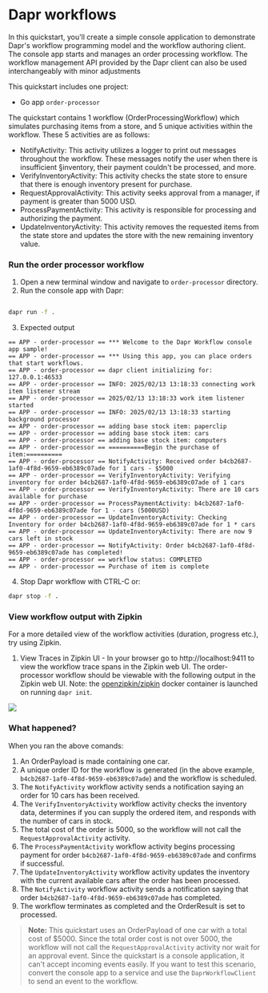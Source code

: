 # Dapr workflows

In this quickstart, you'll create a simple console application to demonstrate Dapr's workflow programming model and the workflow authoring client. The console app 
starts and manages an order processing workflow.
The workflow management API provided by the Dapr client can also be used interchangeably with minor adjustments

This quickstart includes one project:

- Go app `order-processor` 

The quickstart contains 1 workflow (OrderProcessingWorkflow) which simulates purchasing items from a store, and 5 unique activities within the workflow. These 5 
activities are as follows:

- NotifyActivity: This activity utilizes a logger to print out messages throughout the workflow. These messages notify the user when there is insufficient 
§inventory, their payment couldn't be processed, and more.
- VerifyInventoryActivity: This activity checks the state store to ensure that there is enough inventory present for purchase.
- RequestApprovalActivity: This activity seeks approval from a manager, if payment is greater than 5000 USD.
- ProcessPaymentActivity: This activity is responsible for processing and authorizing the payment.
- UpdateInventoryActivity: This activity removes the requested items from the state store and updates the store with the new remaining inventory value.

### Run the order processor workflow

1. Open a new terminal window and navigate to `order-processor` directory.
2. Run the console app with Dapr: 
<!-- STEP
name: Running this example
expected_stdout_lines:
  - "for 1 cars - $5000"
  - "There are 10 cars available for purchase"
  - "There are now 9 cars left in stock"
  - "workflow status: COMPLETED"
output_match_mode: substring
background: false
timeout_seconds: 120
sleep: 30
-->

```sh

dapr run -f .
```

3. Expected output

```
== APP - order-processor == *** Welcome to the Dapr Workflow console app sample!
== APP - order-processor == *** Using this app, you can place orders that start workflows.
== APP - order-processor == dapr client initializing for: 127.0.0.1:46533
== APP - order-processor == INFO: 2025/02/13 13:18:33 connecting work item listener stream
== APP - order-processor == 2025/02/13 13:18:33 work item listener started
== APP - order-processor == INFO: 2025/02/13 13:18:33 starting background processor
== APP - order-processor == adding base stock item: paperclip
== APP - order-processor == adding base stock item: cars
== APP - order-processor == adding base stock item: computers
== APP - order-processor == ==========Begin the purchase of item:==========
== APP - order-processor == NotifyActivity: Received order b4cb2687-1af0-4f8d-9659-eb6389c07ade for 1 cars - $5000
== APP - order-processor == VerifyInventoryActivity: Verifying inventory for order b4cb2687-1af0-4f8d-9659-eb6389c07ade of 1 cars
== APP - order-processor == VerifyInventoryActivity: There are 10 cars available for purchase
== APP - order-processor == ProcessPaymentActivity: b4cb2687-1af0-4f8d-9659-eb6389c07ade for 1 - cars (5000USD)
== APP - order-processor == UpdateInventoryActivity: Checking Inventory for order b4cb2687-1af0-4f8d-9659-eb6389c07ade for 1 * cars
== APP - order-processor == UpdateInventoryActivity: There are now 9 cars left in stock
== APP - order-processor == NotifyActivity: Order b4cb2687-1af0-4f8d-9659-eb6389c07ade has completed!
== APP - order-processor == workflow status: COMPLETED
== APP - order-processor == Purchase of item is complete
```

4. Stop Dapr workflow with CTRL-C or:
<!-- END_STEP -->

<!-- STEP
name: Stop multi-app run 
sleep: 5
-->

```sh
dapr stop -f .
```

<!-- END_STEP -->



### View workflow output with Zipkin

For a more detailed view of the workflow activities (duration, progress etc.), try using Zipkin.

1. View Traces in Zipkin UI - In your browser go to http://localhost:9411 to view the workflow trace spans in the Zipkin web UI. The order-processor workflow 
should be viewable with the following output in the Zipkin web UI. Note: the [openzipkin/zipkin](https://hub.docker.com/r/openzipkin/zipkin/) docker container is 
launched on running `dapr init`.

<img src="img/workflow-trace-spans-zipkin.png">

### What happened? 

When you ran the above comands:

1. An OrderPayload is made containing one car.
2. A unique order ID for the workflow is generated (in the above example, `b4cb2687-1af0-4f8d-9659-eb6389c07ade`) and the workflow is scheduled.
3. The `NotifyActivity` workflow activity sends a notification saying an order for 10 cars has been received.
4. The `VerifyInventoryActivity` workflow activity checks the inventory data, determines if you can supply the ordered item, and responds with the number of cars in stock.
5. The total cost of the order is 5000, so the workflow will not call the `RequestApprovalActivity` activity.
6. The `ProcessPaymentActivity` workflow activity begins processing payment for order `b4cb2687-1af0-4f8d-9659-eb6389c07ade` and confirms if successful.
7. The `UpdateInventoryActivity` workflow activity updates the inventory with the current available cars after the order has been processed.
8. The `NotifyActivity` workflow activity sends a notification saying that order `b4cb2687-1af0-4f8d-9659-eb6389c07ade` has completed.
9. The workflow terminates as completed and the OrderResult is set to processed.

> **Note:** This quickstart uses an OrderPayload of one car with a total cost of $5000. Since the total order cost is not over 5000, the workflow will not call the `RequestApprovalActivity` activity nor wait for an approval event. Since the quickstart is a console application, it can't accept incoming events easily. If you want to test this scenario, convert the console app to a service and use the `DaprWorkflowClient` to send an event to the workflow.
